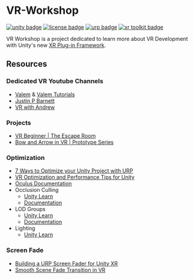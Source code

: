 # VR-Workshop

[![unity badge](https://img.shields.io/badge/Unity-2020.3%20(LTS)-blue)](https://docs.unity3d.com/2020.3/Documentation/Manual/index.html)
[![license badge](https://img.shields.io/badge/license-MIT-green)](LICENSE.md)
[![urp badge](https://img.shields.io/badge/Universal%20RP-10.7.0-blue)](https://docs.unity3d.com/Packages/com.unity.render-pipelines.universal@10.7/manual/index.html)
[![xr toolkit badge](https://img.shields.io/badge/XR%20Interaction%20Toolkit-2.0.0--pre.6-blue)](https://docs.unity3d.com/Packages/com.unity.xr.interaction.toolkit@2.0/manual/index.html)

VR Workshop is a project dedicated to learn more about VR Development with Unity's new [XR Plug-in Framework](https://docs.unity3d.com/Manual/XRPluginArchitecture.html).

## Resources

### Dedicated VR Youtube Channels

- [Valem](https://www.youtube.com/c/ValemVR) & [Valem Tutorials](https://www.youtube.com/channel/UC-BligqNSwG0krJDfaPhytw)
- [Justin P Barnett](https://www.youtube.com/c/JustinPBarnett)
- [VR with Andrew](https://www.youtube.com/c/VRwithAndrew)

### Projects

- [VR Beginner | The Escape Room](https://youtu.be/RkGHadlkjZQ)
- [Bow and Arrow in VR | Prototype Series](https://youtu.be/jRBeP4_qJ9w)

### Optimization

- [7 Ways to Optimize your Unity Project with URP](https://youtu.be/NFBr21V0zvU)
- [VR Optimization and Performance Tips for Unity](https://youtu.be/xqgt9W4Zrjg)
- [Oculus Documentation](https://developer.oculus.com/documentation/unity/unity-perf/)
- Occlusion Culling
  - [Unity Learn](https://learn.unity.com/tutorial/working-with-occlusion-culling#5fe2b352edbc2a10f945f215)
  - [Documentation](https://docs.unity3d.com/Manual/OcclusionCulling.html)
- LOD Groups
  - [Unity Learn](https://learn.unity.com/tutorial/working-with-lods-2019-3#)
  - [Documentation](https://docs.unity3d.com/Manual/class-LODGroup.html)
- Lighting
  - [Unity Learn](https://learn.unity.com/tutorial/3-3-lighting?uv=2020.3&courseId=60183276edbc2a2e6c4c7dae&projectId=6018353dedbc2a0f634b7918#60233de9edbc2a43be274ca3)

### Screen Fade

- [Building a URP Screen Fader for Unity XR](https://youtu.be/OGDOC4ACfSE)
- [Smooth Scene Fade Transition in VR](https://youtu.be/JCyJ26cIM0Y)
